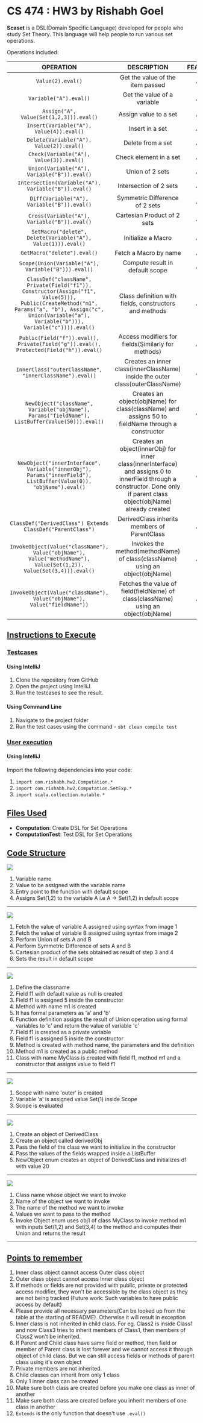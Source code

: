 # CS 474 : HW3 by Rishabh Goel

**Scaset** is a DSL(Domain Specific Language) developed for people who study Set Theory. This language will help people to run various set operations. 

Operations included:


| OPERATION | DESCRIPTION | FEATURE_VERSION |
| :-------------: |:------------:| :-------------:|
| `Value(2).eval()`      | Get the value of the item passed | Assignment 1 |
| `Variable("A").eval()`      | Get the value of a variable | Assignment 1 |
| `Assign("A", Value(Set(1,2,3))).eval()` | Assign value to a set | Assignment 1 |
| `Insert(Variable("A"), Value(4)).eval()` | Insert in a set | Assignment 1 |
| `Delete(Variable("A"), Value(2)).eval()` | Delete from a set | Assignment 1 |
| `Check(Variable("A"), Value(3)).eval()` | Check element in a set | Assignment 1 |
| `Union(Variable("A"), Variable("B")).eval()` | Union of 2 sets | Assignment 1 |
| `Intersection(Variable("A"), Variable("B")).eval()` | Intersection of 2 sets | Assignment 1 |
| `Diff(Variable("A"), Variable("B")).eval()` | Symmetric Difference of 2 sets | Assignment 1 |
| `Cross(Variable("A"), Variable("B")).eval()` | Cartesian Product of 2 sets | Assignment 1 |
| `SetMacro("delete", Delete(Variable("A"), Value(1))).eval()` | Initialize a Macro | Assignment 1 |
| `GetMacro("delete").eval()` | Fetch a Macro by name | Assignment 1 |
| `Scope(Union(Variable("A"), Variable("B"))).eval()` | Compute result in default scope | Assignment 1 |
| `ClassDef("className", Private(Field("f1")), Constructor(Assign("f1", Value(5))), Public(CreateMethod("m1", Params("a", "b"), Assign("c", Union(Variable("a"), Variable("b"))), Variable("c")))).eval()` | Class definition with fields, constructors and methods | Assignment 2 |
| `Public(Field("f")).eval(), Private(Field("g")).eval(), Protected(Field("h")).eval()` | Access modifiers for fields(Similarly for methods) | Assignment 2 |
| `InnerClass("outerClassName", "innerClassName").eval()` | Creates an inner class(innerClassName) inside the outer class(outerClassName) | Assignment 2 |
| `NewObject("className", Variable("objName"), Params("fieldName"), ListBuffer(Value(50))).eval()` |  Creates an object(objName) for class(className) and assigns 50 to fieldName through a constructor| Assignment 2 |
| `NewObject("innerInterface", Variable("innerObj"), Params("innerField"), ListBuffer(Value(0)), "objName").eval()` | Creates an object(innerObj) for inner class(innerInterface) and assigns 0 to innerField through a constructor. Done only if parent class object(objName) already created | Assignment 2 |
| `ClassDef("DerivedClass") Extends ClassDef("ParentClass")` | DerivedClass inherits members of ParentClass | Assignment 2 |
| `InvokeObject(Value("className"), Value("objName"), Value("methodName"), Value(Set(1,2)), Value(Set(3,4))).eval()` | Invokes the method(methodName) of class(className) using an object(objName) | Assignment 2 |
| `InvokeObject(Value("className"), Value("objName"), Value("fieldName"))` | Fetches the value of field(fieldName) of class(className) using an object(objName) | Assignment 2 |





## <u>Instructions to Execute</u>

### <u>Testcases</u>
#### Using IntelliJ
1. Clone the repository from GitHub
2. Open the project using IntelliJ.
3. Run the testcases to see the result.

#### Using Command Line
1. Navigate to the project folder
2. Run the test cases using the command - `sbt clean compile test`

### <u>User execution</u>
#### Using IntelliJ

Import the following dependencies into your code:
   1. `import com.rishabh.hw2.Computation.*`
   2. `import com.rishabh.hw2.Computation.SetExp.*`
   3. `import scala.collection.mutable.*`


## <u>Files Used</u>

* **Computation**: Create DSL for Set Operations
* **ComputationTest**: Test DSL for Set Operations


## <u>Code Structure</u>

![](project/code_structure_img1.png)

1. Variable name
2. Value to be assigned with the variable name
3. Entry point to the function with default scope
4. Assigns Set(1,2) to the variable A i.e A -> Set(1,2) in default scope

---
![](project/code_structure_img2.png)

1. Fetch the value of variable A assigned using syntax from image 1
2. Fetch the value of variable B assigned using syntax from image 2
3. Perform Union of sets A and B
4. Perform Symmetric Difference of sets A and B
5. Cartesian product of the sets obtained as result of step 3 and 4
6. Sets the result in default scope

---

![](project/code_structure_img3.png)

1. Define the classname
2. Field f1 with default value as null is created
3. Field f1 is assigned 5 inside the constructor
4. Method with name m1 is created
5. It has formal parameters as 'a' and 'b'
6. Function definition assigns the result of Union operation using formal variables to 'c' and return the value of variable 'c'
7. Field f1 is created as a private variable
8. Field f1 is assigned 5 inside the constructor
9. Method is created with method name, the parameters and the definition
10. Method m1 is created as a public method
11. Class with name MyClass is created with field f1, method m1 and a constructor that assigns value to field f1 

---

![](project/code_structure_img4.png)

1. Scope with name 'outer' is created
2. Variable 'a' is assigned value Set(1) inside Scope
3. Scope is evaluated

---
![](project/code_structure_img5.png)

1. Create an object of DerivedClass
2. Create an object called derivedObj
3. Pass the field of the class we want to initialize in the constructor 
4. Pass the values of the fields wrapped inside a ListBuffer
5. NewObject enum creates an object of DerivedClass and initializes d1 with value 20

---

![](project/code_structure_img6.png)

1. Class name whose object we want to invoke
2. Name of the object we want to invoke
3. The name of the method we want to invoke
4. Values we want to pass to the method
5. Invoke Object enum uses obj1 of class MyClass to invoke method m1 with inputs Set(1,2) and Set(3,4) to the method and computes their Union and returns the result

---
## <u>Points to remember</u>

1. Inner class object cannot access Outer class object
2. Outer class object cannot access Inner class object
3. If methods or fields are not provided with public, private or protected access modifier, they won't be accessible by the class object as they are not being tracked (Future work: Such variables to have public access by default)
4. Please provide all necessary parameters(Can be looked up from the table at the starting of README). Otherwise it will result in exception
5. Inner class is not inherited in child class. For eg. Class2 is inside Class1 and now Class3 tries to inherit members of Class1, then members of Class2 won't be inherited.
6. If Parent and Child class have same field or method, then field or member of Parent class is lost forever and we cannot access it through object of child class. But we can still access fields or methods of parent class using it's own object
7. Private members are not inherited.
8. Child classes can inherit from only 1 class
9. Only 1 inner class can be created
10. Make sure both class are created before you make one class as inner of another
11. Make sure both class are created before you inherit members of one class in another
12. `Extends` is the only function that doesn't use `.eval()`